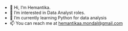 - 👋 Hi, I’m Hemantika.
- 👀 I’m interested in Data Analyst roles.
- 🌱 I’m currently learning Python for data analysis
- 📫 You can reach me at hemantikaa.mondal@gmail.com

<!---
hem1507/hem1507 is a ✨ special ✨ repository because its `README.md` (this file) appears on your GitHub profile.
You can click the Preview link to take a look at your changes.
--->
